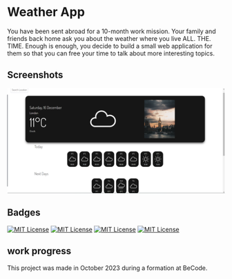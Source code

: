 # Weather App

You have been sent abroad for a 10-month work mission. Your family and friends back home ask you about the weather where you live ALL. THE. TIME.
Enough is enough, you decide to build a small web application for them so that you can free your time to talk about more interesting topics.


## Screenshots

![Page Screenshot](readme-ressources/page-screenshot.png)


## Badges

[![MIT License](https://img.shields.io/badge/HTML-red.svg)](https://choosealicense.com/licenses/mit/)
[![MIT License](https://img.shields.io/badge/JS-yellow.svg)](https://choosealicense.com/licenses/mit/)
[![MIT License](https://img.shields.io/badge/CSS-purple.svg)](https://choosealicense.com/licenses/mit/)
[![MIT License](https://img.shields.io/badge/SASS-pink.svg)](https://choosealicense.com/licenses/mit/)


## work progress

This project was made in October 2023 during a formation at BeCode. 

